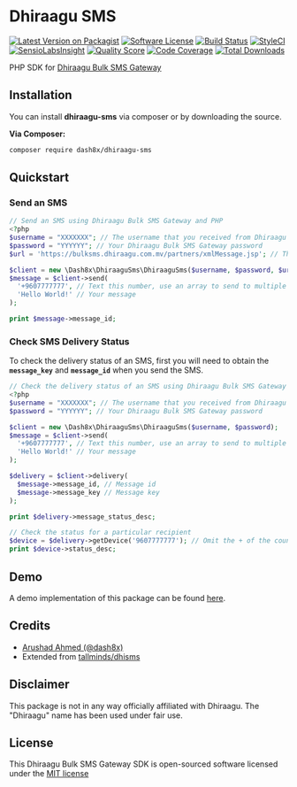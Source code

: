 # Dhiraagu SMS

[![Latest Version on Packagist](https://img.shields.io/packagist/v/dash8x/dhiraagu-sms.svg?style=flat-square)](https://packagist.org/packages/dash8x/dhiraagu-sms)
[![Software License](https://img.shields.io/badge/license-MIT-brightgreen.svg?style=flat-square)](LICENSE.md)
[![Build Status](https://img.shields.io/travis/dash8x/dhiraagu-sms/master.svg?style=flat-square)](https://travis-ci.org/dash8x/dhiraagu-sms)
[![StyleCI](https://styleci.io/repos/:style_ci_id/shield)](https://styleci.io/repos/:style_ci_id)
[![SensioLabsInsight](https://img.shields.io/sensiolabs/i/:sensio_labs_id.svg?style=flat-square)](https://insight.sensiolabs.com/projects/:sensio_labs_id)
[![Quality Score](https://img.shields.io/scrutinizer/g/dash8x/dhiraagu-sms.svg?style=flat-square)](https://scrutinizer-ci.com/g/dash8x/dhiraagu-sms)
[![Code Coverage](https://img.shields.io/scrutinizer/coverage/g/dash8x/dhiraagu-sms/master.svg?style=flat-square)](https://scrutinizer-ci.com/g/dash8x/dhiraagu-sms/?branch=master)
[![Total Downloads](https://img.shields.io/packagist/dt/dash8x/dhiraagu-sms.svg?style=flat-square)](https://packagist.org/packages/dash8x/dhiraagu-sms)

PHP SDK for [Dhiraagu Bulk SMS Gateway](https://bulkmessage.dhiraagu.com.mv)

## Installation
You can install **dhiraagu-sms** via composer or by downloading the source.

**Via Composer:**

```bash
composer require dash8x/dhiraagu-sms
```

## Quickstart

### Send an SMS

```php
// Send an SMS using Dhiraagu Bulk SMS Gateway and PHP
<?php
$username = "XXXXXXX"; // The username that you received from Dhiraagu (usually same as your SMS sender name)
$password = "YYYYYY"; // Your Dhiraagu Bulk SMS Gateway password
$url = 'https://bulksms.dhiraagu.com.mv/partners/xmlMessage.jsp'; // The Dhiraagu API endpoint. Leave blank to use the default URL. 

$client = new \Dash8x\DhiraaguSms\DhiraaguSms($username, $password, $url);
$message = $client->send(
  '+9607777777', // Text this number, use an array to send to multiple numbers
  'Hello World!' // Your message
);

print $message->message_id;
```

### Check SMS Delivery Status

To check the delivery status of an SMS, first you will need to obtain the **`message_key`** and **`message_id`** when you send the SMS.

```php
// Check the delivery status of an SMS using Dhiraagu Bulk SMS Gateway and PHP
<?php
$username = "XXXXXXX"; // The username that you received from Dhiraagu (usually same as your SMS sender name)
$password = "YYYYYY"; // Your Dhiraagu Bulk SMS Gateway password

$client = new \Dash8x\DhiraaguSms\DhiraaguSms($username, $password);
$message = $client->send(
  '+9607777777', // Text this number, use an array to send to multiple numbers
  'Hello World!' // Your message
);

$delivery = $client->delivery(
  $message->message_id, // Message id
  $message->message_key // Message key
);

print $delivery->message_status_desc;

// Check the status for a particular recipient
$device = $delivery->getDevice('9607777777'); // Omit the + of the country code
print $device->status_desc;
```

## Demo
A demo implementation of this package can be found [here](https://github.com/dash8x/dhiraagu-sms-demo).

## Credits

- [Arushad Ahmed (@dash8x)](http://arushad.org)
- Extended from [tallminds/dhisms](https://packagist.org/packages/tallminds/dhisms)

## Disclaimer

This package is not in any way officially affiliated with Dhiraagu.
The "Dhiraagu" name has been used under fair use.

## License

This Dhiraagu Bulk SMS Gateway SDK is open-sourced software licensed under the [MIT license](http://opensource.org/licenses/MIT)

